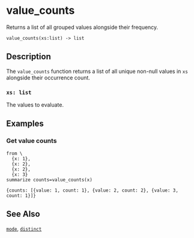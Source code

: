 # value_counts

Returns a list of all grouped values alongside their frequency.

```tql
value_counts(xs:list) -> list
```

## Description

The `value_counts` function returns a list of all unique non-null values in `xs`
alongside their occurrence count.

### `xs: list`

The values to evaluate.

## Examples

### Get value counts

```tql
from \
  {x: 1},
  {x: 2},
  {x: 2},
  {x: 3}
summarize counts=value_counts(x)
```

```tql
{counts: [{value: 1, count: 1}, {value: 2, count: 2}, {value: 3, count: 1}]}
```

## See Also

[`mode`](mode.md), [`distinct`](distinct.md)
